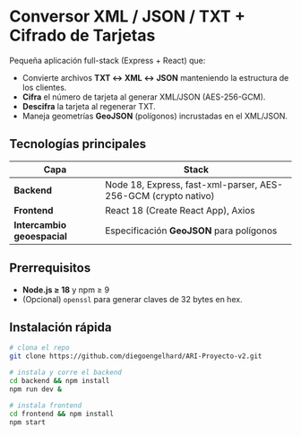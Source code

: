 # Conversor XML / JSON / TXT + Cifrado de Tarjetas

Pequeña aplicación full-stack (Express + React) que:
- Convierte archivos **TXT ↔ XML ↔ JSON** manteniendo la estructura de los clientes.
- **Cifra** el número de tarjeta al generar XML/JSON (AES-256-GCM).
- **Descifra** la tarjeta al regenerar TXT.
- Maneja geometrías **GeoJSON** (polígonos) incrustadas en el XML/JSON.

## Tecnologías principales

| Capa | Stack |
|------|-------|
| **Backend** | Node 18, Express, fast-xml-parser, AES-256-GCM (crypto nativo) |
| **Frontend** | React 18 (Create React App), Axios |
| **Intercambio geoespacial** | Especificación **GeoJSON** para polígonos |

## Prerrequisitos

- **Node.js ≥ 18** y npm ≥ 9  
- (Opcional) `openssl` para generar claves de 32 bytes en hex.

## Instalación rápida

```bash
# clona el repo
git clone https://github.com/diegoengelhard/ARI-Proyecto-v2.git

# instala y corre el backend
cd backend && npm install
npm run dev &

# instala frontend
cd frontend && npm install
npm start
